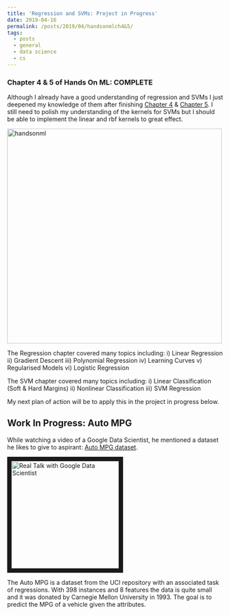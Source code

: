 ```yaml
---
title: 'Regression and SVMs: Project in Progress'
date: 2019-04-16
permalink: /posts/2019/04/handsonmlch4&5/
tags:
  - posts
  - general
  - data science
  - cs
---
```


### Chapter 4 & 5 of Hands On ML: COMPLETE 
Although I already have a good understanding of regression and SVMs I just deepened my knowledge of them after finishing <a href="https://github.com/ageron/handson-ml/blob/master/04_training_linear_models.ipynb" target="_blank">Chapter 4</a> & <a href="https://github.com/ageron/handson-ml/blob/master/05_support_vector_machines.ipynb" target="_blank">Chapter 5</a>. I still need to polish my understanding of the kernels for SVMs but I should be able to implement the linear and rbf kernels to great effect.

<img src="/handsonml.jpg" alt="handsonml" height="500"/>

The Regression chapter covered many topics including: 
i) Linear Regression  ii) Gradient Descent  iii) Polynomial Regression  iv) Learning Curves  v) Regularised Models  vi) Logistic Regression

The SVM chapter covered many topics including:
i) Linear Classification (Soft & Hard Margins)  ii) Nonlinear Classification iii) SVM Regression

My next plan of action will be to apply this in the project in progress below.

## Work In Progress: Auto MPG
While watching a video of a Google Data Scientist, he mentioned a dataset he likes to give to aspirant: <a href="https://archive.ics.uci.edu/ml/datasets/auto+mpg" target="_blank">Auto MPG dataset</a>. 

<a href="http://www.youtube.com/watch?feature=player_embedded&v=JbNegqgZKCw
" target="_blank"><img src="http://img.youtube.com/vi/JbNegqgZKCw/0.jpg" 
alt="Real Talk with Google Data Scientist" height="250" border="10" /></a>

The Auto MPG is a dataset from the UCI repository with an associated task of regressions. With 398 instances and 8 features the data is quite small and it was donated by Carnegie Mellon University in 1993. The goal is to predict the MPG of a vehicle given the attributes.



